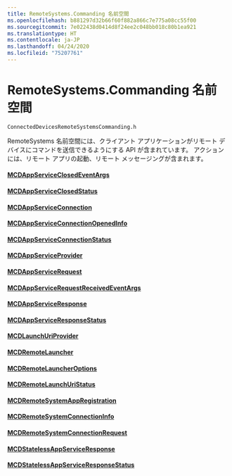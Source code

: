 ```yaml
---
title: RemoteSystems.Commanding 名前空間
ms.openlocfilehash: b881297d32b66f60f882a866c7e775a08cc55f00
ms.sourcegitcommit: 7e022438d0414d8f24ee2c048bb018c80b1ea921
ms.translationtype: HT
ms.contentlocale: ja-JP
ms.lasthandoff: 04/24/2020
ms.locfileid: "75207761"
---
```

# <a name="remotesystemscommanding-namespace"></a>RemoteSystems.Commanding 名前空間
```
ConnectedDevicesRemoteSystemsCommanding.h
```

RemoteSystems 名前空間には、クライアント アプリケーションがリモート デバイスにコマンドを送信できるようにする API が含まれています。  アクションには、リモート アプリの起動、リモート メッセージングが含まれます。

#### <a name="mcdappserviceclosedeventargs"></a>[MCDAppServiceClosedEventArgs](MCDAppServiceClosedEventArgs.md)
#### <a name="mcdappserviceclosedstatus"></a>[MCDAppServiceClosedStatus](MCDAppServiceClosedStatus.md)
#### <a name="mcdappserviceconnection"></a>[MCDAppServiceConnection](MCDAppServiceConnection.md)
#### <a name="mcdappserviceconnectionopenedinfo"></a>[MCDAppServiceConnectionOpenedInfo](MCDAppServiceConnectionOpenedInfo.md)
#### <a name="mcdappserviceconnectionstatus"></a>[MCDAppServiceConnectionStatus](MCDAppServiceConnectionStatus.md)
#### <a name="mcdappserviceprovider"></a>[MCDAppServiceProvider](MCDAppServiceProvider.md)
#### <a name="mcdappservicerequest"></a>[MCDAppServiceRequest](MCDAppServiceRequest.md)
#### <a name="mcdappservicerequestreceivedeventargs"></a>[MCDAppServiceRequestReceivedEventArgs](MCDAppServiceRequestReceivedEventArgs.md)
#### <a name="mcdappserviceresponse"></a>[MCDAppServiceResponse](MCDAppServiceResponse.md)
#### <a name="mcdappserviceresponsestatus"></a>[MCDAppServiceResponseStatus](MCDAppServiceResponseStatus.md)
#### <a name="mcdlaunchuriprovider"></a>[MCDLaunchUriProvider](MCDLaunchUriProvider.md)
#### <a name="mcdremotelauncher"></a>[MCDRemoteLauncher](MCDRemoteLauncher.md)
#### <a name="mcdremotelauncheroptions"></a>[MCDRemoteLauncherOptions](MCDRemoteLauncherOptions.md)
#### <a name="mcdremotelaunchuristatus"></a>[MCDRemoteLaunchUriStatus](MCDRemoteLaunchUriStatus.md)
#### <a name="mcdremotesystemappregistration"></a>[MCDRemoteSystemAppRegistration](MCDRemoteSystemAppRegistration.md)
#### <a name="mcdremotesystemconnectioninfo"></a>[MCDRemoteSystemConnectionInfo](MCDRemoteSystemConnectionInfo.md)
#### <a name="mcdremotesystemconnectionrequest"></a>[MCDRemoteSystemConnectionRequest](MCDRemoteSystemConnectionRequest.md)
#### <a name="mcdstatelessappserviceresponse"></a>[MCDStatelessAppServiceResponse](MCDStatelessAppServiceResponse.md)
#### <a name="mcdstatelessappserviceresponsestatus"></a>[MCDStatelessAppServiceResponseStatus](MCDStatelessAppServiceResponseStatus.md)